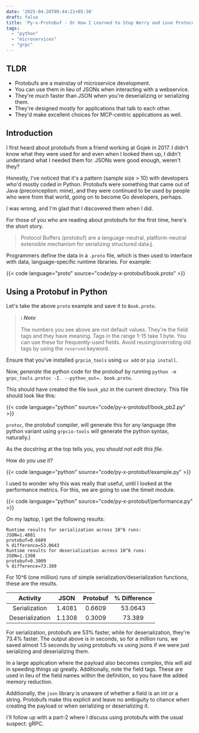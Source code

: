 ```yaml
---
date: '2025-04-20T09:44:21+05:30'
draft: false
title: 'Py-x-Protobuf - Or How I Learned to Stop Worry and Love Protocol Buffers'
tags:
  - "python"
  - "microservices"
  - "grpc"
---
```


## TLDR

- Protobufs are a mainstay of microservice development.
- You can use them in lieu of JSONs when interacting with a webservice.
- They're _much_ faster than JSON when you're deserializing or serializing them.
- They're designed mostly for applications that talk to each other.
- They'd make excellent choices for MCP-centric applications as well.

## Introduction

I first heard about protobufs from a friend working at Gojek in 2017. I didn't
know what they were used for and even when I looked them up, I didn't understand
what I needed them for. JSONs were good enough, weren't they?

Honestly, I've noticed that it's a pattern (sample size > 10) with developers
who'd mostly coded in Python. Protobufs were something that came out of Java
(preconception: mine), and they were continued to be used by people who were
from that world, going on to become Go developers, perhaps.

I was wrong, and I'm glad that I discovered them when I did.

For those of you who are reading about protobufs for the first time, here's the
short story.

> Protocol Buffers (protobuf) are a language-neutral, platform-neutral
> extensible mechanism for serializing structured data
> [i](https://protobuf.dev/overview/).

Programmers define the data in a `.proto` file, which is then used to interface
with data, language-specific runtime libraries. For example:

{{< code language="proto" source="code/py-x-protobuf/book.proto" >}}

## Using a Protobuf in Python

Let's take the above `proto` example and save it to `Book.proto`.

<!--  TODO: Solve the admonition problem elegantly. -->

> ℹ️ _**Note**_
>
> The numbers you see above are _not_ default values. They're the field tags and
> they have meaning. Tags in the range 1-15 take 1 byte. You can use these for
> frequently-used fields. Avoid reusing/overriding old tags by using the
> `reserved` keyword.

Ensure that you've installed `grpcio_tools` using `uv add` or `pip install`.

Now, _generate_ the python code for the protobuf by running
`python -m grpc_tools.protoc -I. --python_out=. book.proto`.

This should have created the file `book_pb2` in the current directory. This file
should look like this:

{{< code language="python" source="code/py-x-protobuf/book_pb2.py" >}}

`protoc`, the protobuf compiler, will generate this for any language (the python
variant using `grpcio-tools` will generate the python syntax, naturally.)

As the docstring at the top tells you, you _should not edit this file_.

How do you use it?

{{< code language="python" source="code/py-x-protobuf/example.py" >}}

I used to wonder why this was really that useful, until I looked at the
performance metrics. For this, we are going to use the timeit module.

{{< code language="python" source="code/py-x-protobuf/performance.py" >}}

On my laptop, I get the following results:

```
Runtime results for serialization across 10^6 runs:
JSON=1.4081
protobuf=0.6609
% difference=53.0643
Runtime results for deserialization across 10^6 runs:
JSON=1.1308
protobuf=0.3009
% difference=73.389
```

For 10^6 (one million) runs of simple serialization/deserialization functions,
these are the results.

| **Activity**    | **JSON** | **Protobuf** | **% Difference** |
|:---------------:|:--------:|:------------:|:----------------:|
| Serialization   | 1.4081   | 0.6609       | 53.0643          |
| Deserialization | 1.1308   | 0.3009       | 73.389           |

For serialization, protobufs are 53% faster, while for deserialization, they're 73.4% faster. The output above is in seconds, so for a million runs, we saved almost 1.5 seconds by using protobufs vs using jsons if we were just serializing and deserializing them.

In a large application where the payload also becomes complex, this will aid in speeding things up greatly. Additionally, note the field tags. These are used in lieu of the field names within the definition, so you have the added memory reduction.

Additionally, the `json` library is unaware of whether a field is an int or a string. Protobufs make this explicit and leave no ambiguity to chance when creating the payload or when serializing or deserializing it.

I'll follow up with a part-2 where I discuss using protobufs with the usual suspect: gRPC.